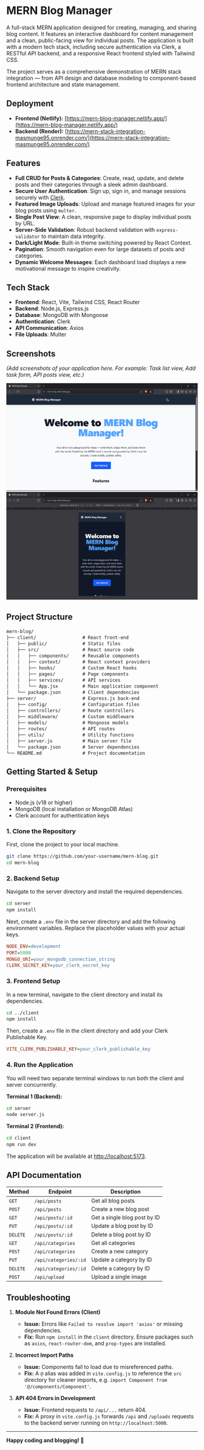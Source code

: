 # MERN Blog Manager

A full-stack MERN application designed for creating, managing, and sharing blog content. It features an interactive dashboard for content management and a clean, public-facing view for individual posts. The application is built with a modern tech stack, including secure authentication via Clerk, a RESTful API backend, and a responsive React frontend styled with Tailwind CSS.

The project serves as a comprehensive demonstration of MERN stack integration — from API design and database modeling to component-based frontend architecture and state management.

## Deployment

- **Frontend (Netlify):** [https://mern-blog-manager.netlify.app/](https://mern-blog-manager.netlify.app/)
- **Backend (Render):** [https://mern-stack-integration-masmunge95.onrender.com/](https://mern-stack-integration-masmunge95.onrender.com/)

## Features

- **Full CRUD for Posts & Categories**: Create, read, update, and delete posts and their categories through a sleek admin dashboard.
- **Secure User Authentication**: Sign up, sign in, and manage sessions securely with [Clerk](https://clerk.com/).
- **Featured Image Uploads**: Upload and manage featured images for your blog posts using `multer`.
- **Single Post View**: A clean, responsive page to display individual posts by URL.
- **Server-Side Validation**: Robust backend validation with `express-validator` to maintain data integrity.
- **Dark/Light Mode**: Built-in theme switching powered by React Context.
- **Pagination**: Smooth navigation even for large datasets of posts and categories.
- **Dynamic Welcome Messages**: Each dashboard load displays a new motivational message to inspire creativity.

## Tech Stack

- **Frontend**: React, Vite, Tailwind CSS, React Router  
- **Backend**: Node.js, Express.js  
- **Database**: MongoDB with Mongoose  
- **Authentication**: Clerk  
- **API Communication**: Axios
- **File Uploads**: Multer  

## Screenshots

*(Add screenshots of your application here. For example: Task list view, Add task form, API posts view, etc.)*

![MERN Blog Manager Desktop View](client/public/Desktop-view.png)
![MERN Blog Manager Small-screen View View](client/public/Small-screen-view.png)

## Project Structure

```
mern-blog/
├── client/                 # React front-end
│   ├── public/             # Static files
│   ├── src/                # React source code
│   │   ├── components/     # Reusable components
│   │   ├── context/        # React context providers
│   │   ├── hooks/          # Custom React hooks
│   │   ├── pages/          # Page components
│   │   ├── services/       # API services
│   │   └── App.jsx         # Main application component
│   └── package.json        # Client dependencies
├── server/                 # Express.js back-end
│   ├── config/             # Configuration files
│   ├── controllers/        # Route controllers
│   ├── middleware/         # Custom middleware
│   ├── models/             # Mongoose models
│   ├── routes/             # API routes
│   ├── utils/              # Utility functions
│   ├── server.js           # Main server file
│   └── package.json        # Server dependencies
└── README.md               # Project documentation
```

## Getting Started & Setup

### Prerequisites
- Node.js (v18 or higher)
- MongoDB (local installation or MongoDB Atlas)
- Clerk account for authentication keys

### 1. Clone the Repository
First, clone the project to your local machine.

```bash
git clone https://github.com/your-username/mern-blog.git
cd mern-blog
```

### 2. Backend Setup
Navigate to the server directory and install the required dependencies.

```bash
cd server
npm install
```

Next, create a `.env` file in the server directory and add the following environment variables. Replace the placeholder values with your actual keys.

```ini
NODE_ENV=development
PORT=5000
MONGO_URI=your_mongodb_connection_string
CLERK_SECRET_KEY=your_clerk_secret_key
```

### 3. Frontend Setup
In a new terminal, navigate to the client directory and install its dependencies.

```bash
cd ../client
npm install
```

Then, create a `.env` file in the client directory and add your Clerk Publishable Key.

```ini
VITE_CLERK_PUBLISHABLE_KEY=your_clerk_publishable_key
```

### 4. Run the Application
You will need two separate terminal windows to run both the client and server concurrently.  

**Terminal 1 (Backend):**
```bash
cd server
node server.js
```

**Terminal 2 (Frontend):**
```bash
cd client
npm run dev
```

The application will be available at [http://localhost:5173](http://localhost:5173).

## API Documentation

| Method  | Endpoint              | Description                    |
|----------|----------------------|--------------------------------|
| `GET`    | `/api/posts`         | Get all blog posts             |
| `POST`   | `/api/posts`         | Create a new blog post         |
| `GET`    | `/api/posts/:id`     | Get a single blog post by ID   |
| `PUT`    | `/api/posts/:id`     | Update a blog post by ID       |
| `DELETE` | `/api/posts/:id`     | Delete a blog post by ID       |
| `GET`    | `/api/categories`    | Get all categories             |
| `POST`   | `/api/categories`    | Create a new category          |
| `PUT`    | `/api/categories/:id`| Update a category by ID        |
| `DELETE` | `/api/categories/:id`| Delete a category by ID        |
| `POST`   | `/api/upload`        | Upload a single image          |

## Troubleshooting

1. **Module Not Found Errors (Client)**  
   - **Issue:** Errors like `Failed to resolve import 'axios'` or missing dependencies.  
   - **Fix:** Run `npm install` in the `client` directory. Ensure packages such as `axios`, `react-router-dom`, and `prop-types` are installed.

2. **Incorrect Import Paths**  
   - **Issue:** Components fail to load due to misreferenced paths.  
   - **Fix:** A `@` alias was added in `vite.config.js` to reference the `src` directory for cleaner imports, e.g. `import Component from '@/components/Component'`.

3. **API 404 Errors in Development**  
   - **Issue:** Frontend requests to `/api/...` return 404.  
   - **Fix:** A proxy in `vite.config.js` forwards `/api` and `/uploads` requests to the backend server running on `http://localhost:5000`.

---

**Happy coding and blogging! 🚀**